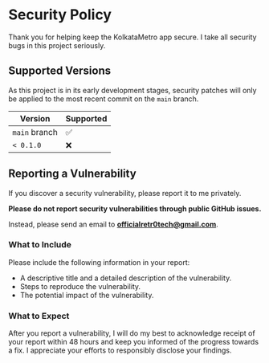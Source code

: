 # Security Policy

Thank you for helping keep the KolkataMetro app secure. I take all security bugs in this project seriously.

## Supported Versions

As this project is in its early development stages, security patches will only be applied to the most recent commit on the `main` branch.

| Version      | Supported          |
|--------------|--------------------|
| `main` branch | :white_check_mark: |
| `< 0.1.0`    | :x:                |

## Reporting a Vulnerability

If you discover a security vulnerability, please report it to me privately.

**Please do not report security vulnerabilities through public GitHub issues.**

Instead, please send an email to **officialretr0tech@gmail.com**.

### What to Include

Please include the following information in your report:
- A descriptive title and a detailed description of the vulnerability.
- Steps to reproduce the vulnerability.
- The potential impact of the vulnerability.

### What to Expect

After you report a vulnerability, I will do my best to acknowledge receipt of your report within 48 hours and keep you informed of the progress towards a fix. I appreciate your efforts to responsibly disclose your findings.

